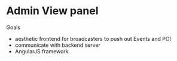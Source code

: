 # Admin View panel
Goals
- aesthetic frontend for broadcasters to push out Events and POI
- communicate with backend server
- AngularJS framework
